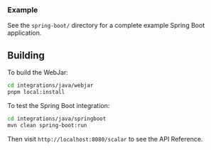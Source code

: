 ### Example

See the `spring-boot/` directory for a complete example Spring Boot application.

## Building

To build the WebJar:

```bash
cd integrations/java/webjar
pnpm local:install
```

To test the Spring Boot integration:

```bash
cd integrations/java/springboot
mvn clean spring-boot:run
```

Then visit `http://localhost:8080/scalar` to see the API Reference.
